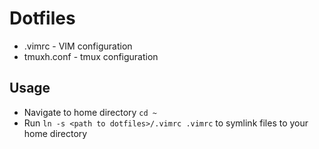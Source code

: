 # Dotfiles

* .vimrc - VIM configuration
* tmuxh.conf - tmux configuration

## Usage

* Navigate to home directory `cd ~`
* Run `ln -s <path to dotfiles>/.vimrc .vimrc` to symlink files to your home directory
